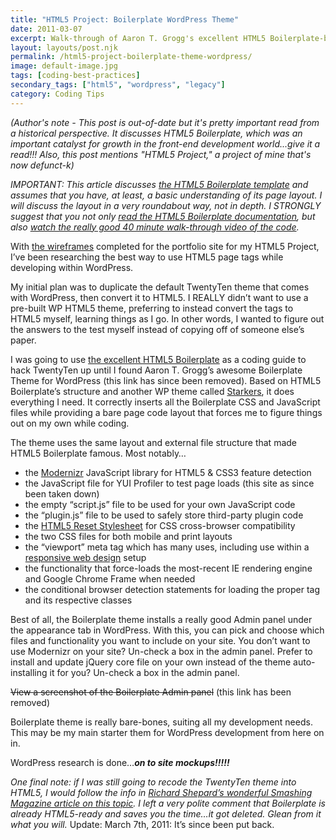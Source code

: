 ```yaml
---
title: "HTML5 Project: Boilerplate WordPress Theme"
date: 2011-03-07
excerpt: Walk-through of Aaron T. Grogg's excellent HTML5 Boilerplate-based WordPress theme. Includes a great admin screen for custom configuration.
layout: layouts/post.njk
permalink: /html5-project-boilerplate-theme-wordpress/
image: default-image.jpg
tags: [coding-best-practices]
secondary_tags: ["html5", "wordpress", "legacy"]
category: Coding Tips
---
```

<em>(Author's note - This post is out-of-date but it's pretty important read from a historical perspective. It discusses HTML5 Boilerplate, which was an important catalyst for growth in the front-end development world...give it a read!!! Also, this post mentions "HTML5 Project," a project of mine that's now defunct-k)</em>

*IMPORTANT: This article discusses [the HTML5 Boilerplate template][1] and assumes that you have, at least, a basic understanding of its page layout. I will discuss the layout in a very roundabout way, not in depth. I STRONGLY suggest that you not only [read the HTML5 Boilerplate documentation][2], but also [watch the really good 40 minute walk-through video of the code][3].*

 [1]: http://html5boilerplate.com/
 [2]: https://github.com/paulirish/html5-boilerplate/wiki
 [3]: /html5-boilerplate-video/

With [the wireframes][4] completed for the portfolio site for my HTML5 Project, I’ve been researching the best way to use HTML5 page tags while developing within WordPress.

 [4]: /html5-project-update-completed-wireframes/

My initial plan was to duplicate the default TwentyTen theme that comes with WordPress, then convert it to HTML5. I REALLY didn’t want to use a pre-built WP HTML5 theme, preferring to instead convert the  tags to HTML5 myself, learning things as I go. In other words, I wanted to figure out the answers to the test myself instead of copying off of someone else’s paper.

I was going to use [the excellent HTML5 Boilerplate][1] as a coding guide to hack TwentyTen up until I found Aaron T. Grogg’s awesome Boilerplate Theme for WordPress (this link has since been removed). Based on HTML5 Boilerplate’s structure and another WP theme called [Starkers][7], it does everything I need. It correctly inserts all the Boilerplate CSS and JavaScript files while providing a bare page code layout that forces me to figure things out on my own while coding.

 [7]: http://starkerstheme.com/

The theme uses the same layout and external file structure that made HTML5 Boilerplate famous. Most notably…

*   the [Modernizr][8] JavaScript library for HTML5 & CSS3 feature detection
*   the JavaScript file for YUI Profiler to test page loads (this site as since been taken down)
*   the empty “script.js” file to be used for your own JavaScript code
*   the “plugin.js” file to be used to safely store third-party plugin code
*   the [HTML5 Reset Stylesheet][10] for CSS cross-browser compatibility
*   the two CSS files for both mobile and print layouts
*   the “viewport” meta tag which has many uses, including use within a [responsive web design][11] setup
*   the functionality that force-loads the most-recent IE rendering engine and Google Chrome Frame when needed
*   the conditional browser detection statements for loading the proper  tag and its respective classes

 [8]: http://www.modernizr.com/
 [10]: http://html5doctor.com/html-5-reset-stylesheet/
 [11]: /html5-project-update-responsive-web-design/

Best of all, the Boilerplate theme installs a really good Admin panel under the appearance tab in WordPress. With this, you can pick and choose which files and functionality you want to include on your site. You don’t want to use Modernizr on your site? Un-check a box in the admin panel. Prefer to install and update jQuery core file on your own instead of the theme auto-installing it for you? Un-check a box in the admin panel.

~~View a screenshot of the Boilerplate Admin panel~~ (this link has been removed)

Boilerplate theme is really bare-bones, suiting all my development needs. This may be my main starter them for WordPress development from here on in.

WordPress research is done…***on to site mockups!!!!!***

*One final note: if I was still going to recode the TwentyTen theme into HTML5, I would follow the info in [Richard Shepard’s wonderful Smashing Magazine article on this topic][13]. I left a very polite comment that Boilerplate is already HTML5-ready and saves you the time…it got deleted. Glean from it what you will.* Update: March 7th, 2011: It’s since been put back.

 [13]: http://www.smashingmagazine.com/2011/02/22/using-html5-to-transform-wordpress-twentyten-theme/